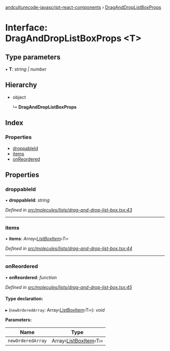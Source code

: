 [andculturecode-javascript-react-components](../README.md) › [DragAndDropListBoxProps](draganddroplistboxprops.md)

# Interface: DragAndDropListBoxProps <**T**>

## Type parameters

▪ **T**: *string | number*

## Hierarchy

* object

  ↳ **DragAndDropListBoxProps**

## Index

### Properties

* [droppableId](draganddroplistboxprops.md#droppableid)
* [items](draganddroplistboxprops.md#items)
* [onReordered](draganddroplistboxprops.md#onreordered)

## Properties

###  droppableId

• **droppableId**: *string*

*Defined in [src/molecules/lists/drag-and-drop-list-box.tsx:43](https://github.com/AndcultureCode/AndcultureCode.JavaScript.React.Components/blob/059eef4/src/molecules/lists/drag-and-drop-list-box.tsx#L43)*

___

###  items

• **items**: *Array‹[ListBoxItem](listboxitem.md)‹T››*

*Defined in [src/molecules/lists/drag-and-drop-list-box.tsx:44](https://github.com/AndcultureCode/AndcultureCode.JavaScript.React.Components/blob/059eef4/src/molecules/lists/drag-and-drop-list-box.tsx#L44)*

___

###  onReordered

• **onReordered**: *function*

*Defined in [src/molecules/lists/drag-and-drop-list-box.tsx:45](https://github.com/AndcultureCode/AndcultureCode.JavaScript.React.Components/blob/059eef4/src/molecules/lists/drag-and-drop-list-box.tsx#L45)*

#### Type declaration:

▸ (`newOrderedArray`: Array‹[ListBoxItem](listboxitem.md)‹T››): *void*

**Parameters:**

Name | Type |
------ | ------ |
`newOrderedArray` | Array‹[ListBoxItem](listboxitem.md)‹T›› |

